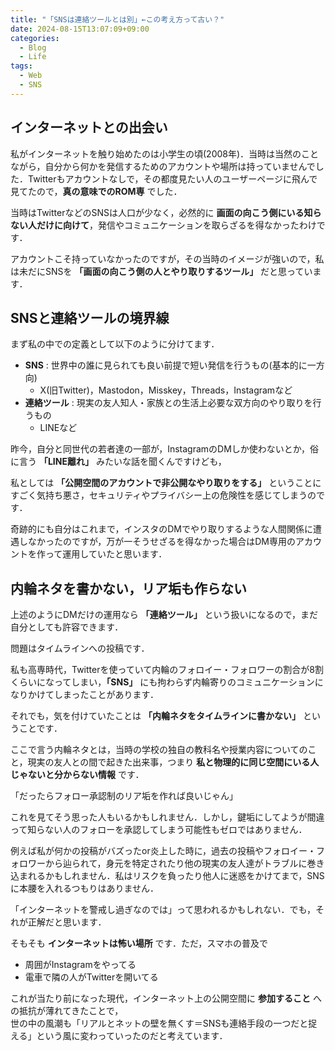```yaml
---
title: "「SNSは連絡ツールとは別」←この考え方って古い？"
date: 2024-08-15T13:07:09+09:00
categories:
  - Blog
  - Life
tags:
  - Web
  - SNS
---
```


## インターネットとの出会い

私がインターネットを触り始めたのは小学生の頃(2008年)．当時は当然のことながら，自分から何かを発信するためのアカウントや場所は持っていませんでした．Twitterもアカウントなしで，その都度見たい人のユーザーページに飛んで見てたので，**真の意味でのROM専** でした．

当時はTwitterなどのSNSは人口が少なく，必然的に **画面の向こう側にいる知らない人だけに向けて**，発信やコミュニケーションを取らざるを得なかったわけです．

アカウントこそ持っていなかったのですが，その当時のイメージが強いので，私は未だにSNSを **「画面の向こう側の人とやり取りするツール」** だと思っています．

## SNSと連絡ツールの境界線

まず私の中での定義として以下のように分けてます．

- **SNS** : 世界中の誰に見られても良い前提で短い発信を行うもの(基本的に一方向)
  - X(旧Twitter)，Mastodon，Misskey，Threads，Instagramなど
- **連絡ツール** : 現実の友人知人・家族との生活上必要な双方向のやり取りを行うもの
  - LINEなど

昨今，自分と同世代の若者達の一部が，InstagramのDMしか使わないとか，俗に言う **「LINE離れ」** みたいな話を聞くんですけども，

私としては **「公開空間のアカウントで非公開なやり取りをする」** ということにすごく気持ち悪さ，セキュリティやプライバシー上の危険性を感じてしまうのです．

奇跡的にも自分はこれまで，インスタのDMでやり取りするような人間関係に遭遇しなかったのですが，万が一そうせざるを得なかった場合はDM専用のアカウントを作って運用していたと思います．

## 内輪ネタを書かない，リア垢も作らない

上述のようにDMだけの運用なら **「連絡ツール」** という扱いになるので，まだ自分としても許容できます．

問題はタイムラインへの投稿です．

私も高専時代，Twitterを使っていて内輪のフォロイー・フォロワーの割合が8割くらいになってしまい，**「SNS」** にも拘わらず内輪寄りのコミュニケーションになりかけてしまったことがあります．

それでも，気を付けていたことは **「内輪ネタをタイムラインに書かない」** ということです．

ここで言う内輪ネタとは，当時の学校の独自の教科名や授業内容についてのこと，現実の友人との間で起きた出来事，つまり **私と物理的に同じ空間にいる人じゃないと分からない情報** です．

「だったらフォロー承認制のリア垢を作れば良いじゃん」

これを見てそう思った人もいるかもしれません．しかし，鍵垢にしてようが間違って知らない人のフォローを承認してしまう可能性もゼロではありません．

例えば私が何かの投稿がバズったor炎上した時に，過去の投稿やフォロイー・フォロワーから辿られて，身元を特定されたり他の現実の友人達がトラブルに巻き込まれるかもしれません．私はリスクを負ったり他人に迷惑をかけてまで，SNSに本腰を入れるつもりはありません．

「インターネットを警戒し過ぎなのでは」って思われるかもしれない．でも，それが正解だと思います．

そもそも **インターネットは怖い場所** です．ただ，スマホの普及で

- 周囲がInstagramをやってる
- 電車で隣の人がTwitterを開いてる

これが当たり前になった現代，インターネット上の公開空間に **参加すること** への抵抗が薄れてきたことで，  
世の中の風潮も「リアルとネットの壁を無くす＝SNSも連絡手段の一つだと捉える」という風に変わっていったのだと考えています．